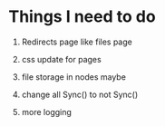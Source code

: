 # Things I need to do

1. Redirects page like files page

2. css update for pages

3. file storage in nodes maybe

4. change all Sync() to not Sync()

5. more logging